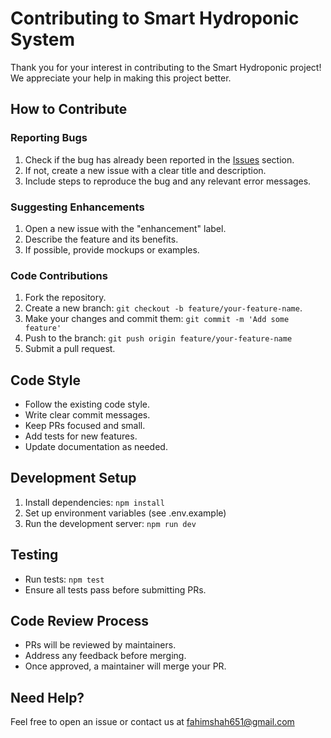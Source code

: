 # Contributing to Smart Hydroponic System

Thank you for your interest in contributing to the Smart Hydroponic project! We appreciate your help in making this project better.

## How to Contribute

### Reporting Bugs

1. Check if the bug has already been reported in the [Issues](https://github.com/yourusername/smart-hydroponic/issues) section.
2. If not, create a new issue with a clear title and description.
3. Include steps to reproduce the bug and any relevant error messages.

### Suggesting Enhancements

1. Open a new issue with the "enhancement" label.
2. Describe the feature and its benefits.
3. If possible, provide mockups or examples.

### Code Contributions

1. Fork the repository.
2. Create a new branch: `git checkout -b feature/your-feature-name`.
3. Make your changes and commit them: `git commit -m 'Add some feature'`
4. Push to the branch: `git push origin feature/your-feature-name`
5. Submit a pull request.

## Code Style

- Follow the existing code style.
- Write clear commit messages.
- Keep PRs focused and small.
- Add tests for new features.
- Update documentation as needed.

## Development Setup

1. Install dependencies: `npm install`
2. Set up environment variables (see .env.example)
3. Run the development server: `npm run dev`

## Testing

- Run tests: `npm test`
- Ensure all tests pass before submitting PRs.

## Code Review Process

- PRs will be reviewed by maintainers.
- Address any feedback before merging.
- Once approved, a maintainer will merge your PR.

## Need Help?

Feel free to open an issue or contact us at [fahimshah651@gmail.com](mailto:your.email@example.com)
